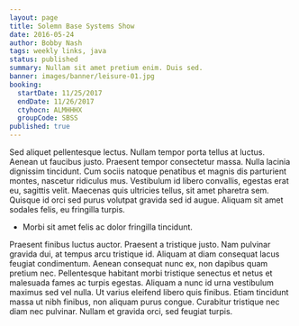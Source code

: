 ```yaml
---
layout: page
title: Solemn Base Systems Show
date: 2016-05-24
author: Bobby Nash
tags: weekly links, java
status: published
summary: Nullam sit amet pretium enim. Duis sed.
banner: images/banner/leisure-01.jpg
booking:
  startDate: 11/25/2017
  endDate: 11/26/2017
  ctyhocn: ALMHHHX
  groupCode: SBSS
published: true
---
```

Sed aliquet pellentesque lectus. Nullam tempor porta tellus at luctus. Aenean ut faucibus justo. Praesent tempor consectetur massa. Nulla lacinia dignissim tincidunt. Cum sociis natoque penatibus et magnis dis parturient montes, nascetur ridiculus mus. Vestibulum id libero convallis, egestas erat eu, sagittis velit. Maecenas quis ultricies tellus, sit amet pharetra sem. Quisque id orci sed purus volutpat gravida sed id augue. Aliquam sit amet sodales felis, eu fringilla turpis.

* Morbi sit amet felis ac dolor fringilla tincidunt.

Praesent finibus luctus auctor. Praesent a tristique justo. Nam pulvinar gravida dui, at tempus arcu tristique id. Aliquam at diam consequat lacus feugiat condimentum. Aenean consequat nunc ex, non dapibus quam pretium nec. Pellentesque habitant morbi tristique senectus et netus et malesuada fames ac turpis egestas. Aliquam a nunc id urna vestibulum maximus sed vel nulla. Ut varius eleifend libero quis finibus. Etiam tincidunt massa ut nibh finibus, non aliquam purus congue. Curabitur tristique nec diam nec pulvinar. Nullam et gravida orci, sed feugiat turpis.
